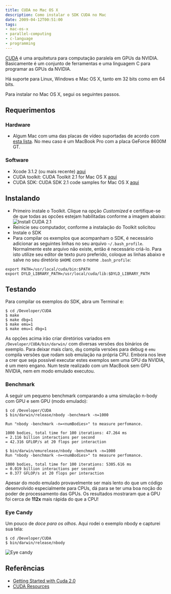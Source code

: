 ```yaml
---
title: CUDA no Mac OS X
description: Como instalar o SDK CUDA no Mac
date: 2009-04-12T00:51:00
tags:
- mac-os-x
- parallel-computing
- c-language
- programming
---
```


[CUDA](http://www.nvidia.com/object/cuda_what_is.html) é uma arquitetura para computação paralela em GPUs da NVIDIA. 
Basicamente é um conjunto de ferramentas e uma linguagem C para programar as GPUs da NVIDIA.

<!--more-->

Há suporte para Linux, Windows e Mac OS X, tanto em 32 bits como em 64 bits.

Para instalar no Mac OS X, segui os seguintes passos.

## Requerimentos

### Hardware

* Algum Mac com uma das placas de vídeo suportadas de acordo com 
  [esta lista](http://www.nvidia.com/object/cuda_learn_products.html). No meu caso é um MacBook Pro com a placa 
  GeForce 8600M GT.

### Software

* Xcode 3.1.2 (ou mais recente) [aqui](http://developer.apple.com/technology/xcode.html)
* CUDA toolkit: CUDA Toolkit 2.1 for Mac OS X [aqui](http://www.nvidia.com/object/cuda_get.html)
* CUDA SDK: CUDA SDK 2.1 code samples for Mac OS X [aqui](http://www.nvidia.com/object/cuda_get.html)

## Instalando

* Primeiro instale o Toolkit. Clique na opção *Customized* e certifique-se de que todas as opcões estejam habilitadas 
conforme a imagem abaixo: ![Install CUDA 2.1](media/cuda-toolkit.png)
* Reinicie seu computador, conforme a instalação do Toolkit solicitou
* Instale o SDK
* Para compilar os exemplos que acompanham o SDK, é necessário adicionar as seguintes linhas no seu arquivo 
`~/.bash_profile`. Normalmente este arquivo não existe, então é necessário criá-lo. Para isto utilize seu editor de 
texto puro preferido, coloque as linhas abaixo e salve no seu diretório `$HOME` com o nome `.bash_profile`:
```
export PATH=/usr/local/cuda/bin:$PATH
export DYLD_LIBRARY_PATH=/usr/local/cuda/lib:$DYLD_LIBRARY_PATH
```

## Testando

Para compilar os exemplos do SDK, abra um Terminal e:

```
$ cd /Developer/CUDA
$ make
$ make dbg=1
$ make emu=1
$ make emu=1 dbg=1
```

As opções acima irão criar diretórios variados em `/Developer/CUDA/bin/darwin/` com diversas versões dos binários de 
exemplo. Para deixar mais claro, `dbg` compila versões para debug e `emu` compila versões que rodam sob emulação na 
própria CPU. Embora nos leve a crer que seja possível executar estes exemplos sem uma GPU da NVIDIA, é um mero engano. 
Num teste realizado com um MacBook sem GPU NVIDIA, nem em modo emulado executou.

### Benchmark

A seguir um pequeno benchmark comparando a uma simulação n-body com GPU e sem GPU (modo emulado):

```
$ cd /Developer/CUDA
$ bin/darwin/release/nbody -benchmark -n=1000

Run "nbody -benchmark -n=<numBodies>" to measure perfomance.

1000 bodies, total time for 100 iterations: 47.264 ms
= 2.116 billion interactions per second
= 42.316 GFLOP/s at 20 flops per interaction

$ bin/darwin/emurelease/nbody -benchmark -n=1000
Run "nbody -benchmark -n=<numBodies>" to measure perfomance.

1000 bodies, total time for 100 iterations: 5305.616 ms
= 0.019 billion interactions per second
= 0.377 GFLOP/s at 20 flops per interaction
```

Apesar do modo emulado provavelmente ser mais lento do que um código desenvolvido especialmente para CPUs, dá para se 
ter uma boa noção do poder de processamento das GPUs. Os resultados mostraram que a GPU foi cerca de **112x** mais 
rápida do que a CPU!

### Eye Candy

Um pouco de _doce para os olhos_. Aqui rodei o exemplo nbody e capturei sua tela:

```
$ cd /Developer/CUDA
$ bin/darwin/release/nbody
```

![Eye candy](http://hgfischer.files.wordpress.com/2009/04/cuda-nbody1.png)

## Referências

* [Getting Started with Cuda 2.0](http://raymondtay.blogspot.com/2009/02/getting-started-with-cuda-20.html)
* [CUDA Resources](http://raymondtay.blogspot.com/2009/02/cuda-resources.html)
